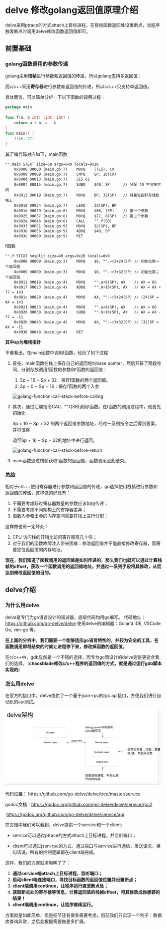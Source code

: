 #  delve 修改golang返回值原理介绍

delve采用ptrace的方式attach上目标进程，在目标函数返回处设置断点，当程序触发断点时调用delve修改函数返回值即可。

##  前置基础

###  golang函数调用的参数传递

golang采用**栈帧**进行参数和返回值的传递，所以golang支持多返回值；

而c/c++采用**寄存器**进行参数和返回值的传递，所以c/c++只支持单返回值。

具体而言，可以简单分析一下以下函数的调用过程：

```go
package main

func f(a, b int) (int, int) {
    return a + b, a - b
}
func main() {
    f(66, 77)
}
```

其汇编代码对应如下，main函数

```assembly
"".main STEXT size=68 args=0x0 locals=0x28
	0x0000 00000 (main.go:7)	MOVQ	(TLS), CX
	0x0009 00009 (main.go:7)	CMPQ	SP, 16(CX)
	0x000d 00013 (main.go:7)	JLS	61
	0x000f 00015 (main.go:7)	SUBQ	$40, SP      // 分配 40 字节栈空间
	0x0013 00019 (main.go:7)	MOVQ	BP, 32(SP)   // 将基址指针存储到栈上
	0x0018 00024 (main.go:7)	LEAQ	32(SP), BP
	0x001d 00029 (main.go:8)	MOVQ	$66, (SP)    // 第一个参数
	0x0025 00037 (main.go:8)	MOVQ	$77, 8(SP)   // 第二个参数
	0x002e 00046 (main.go:8)	CALL	"".f(SB)
	0x0033 00051 (main.go:9)	MOVQ	32(SP), BP
	0x0038 00056 (main.go:9)	ADDQ	$40, SP
	0x003c 00060 (main.go:9)	RET
```

f函数

```assembly
"".f STEXT nosplit size=49 args=0x20 locals=0x0
	0x0000 00000 (main.go:3)	MOVQ	$0, "".~r2+24(SP) // 初始化第一个返回值
	0x0009 00009 (main.go:3)	MOVQ	$0, "".~r3+32(SP) // 初始化第二个返回值
	0x0012 00018 (main.go:4)	MOVQ	"".a+8(SP), AX    // AX = 66
	0x0017 00023 (main.go:4)	ADDQ	"".b+16(SP), AX   // AX = AX + 77 = 143
	0x001c 00028 (main.go:4)	MOVQ	AX, "".~r2+24(SP) // (24)SP = AX = 143
	0x0021 00033 (main.go:4)	MOVQ	"".a+8(SP), AX    // AX = 66
	0x0026 00038 (main.go:4)	SUBQ	"".b+16(SP), AX   // AX = AX - 77 = -11
	0x002b 00043 (main.go:4)	MOVQ	AX, "".~r3+32(SP) // (32)SP = AX = -11
	0x0030 00048 (main.go:4)	RET

```

**其中sp为堆栈指针**

不难看出，在main函数中调用f函数，经历了如下过程

1. 首先，main函数在栈上保存自己的返回地址base pointer，然后开辟了两段空间，分别存放调用f函数的参数和f函数的返回值：

   1. Sp + 16 ~ Sp + 32：保存f函数的两个返回值。
   2. Sp + 0  ~ Sp + 16：保存f函数的两个入参 

   ![golang-function-call-stack-before-calling](https://img.draveness.me/2019-01-20-golang-function-call-stack-before-calling.png)

2. 其次，通过汇编指令CALL	"".f(SB)调用f函数。在f函数的调用过程中，他首先初始化

   Sp + 16 ~ Sp + 32 的两个返回值参数地址，经过一系列指令之后得到答案，并将值移

   动至Sp + 16 ~ Sp + 32的地址中进行返回。

   ![golang-function-call-stack-before-return](https://img.draveness.me/2019-01-20-golang-function-call-stack-before-return.png)

3. main函数通过栈帧获取f函数的返回值，函数调用至此结束。

###  总结

相对于c/c++使用寄存器进行参数和返回值的传递，go选择使用栈帧进行参数和返回值的传递，这样做的好处有：

1. 不需要考虑超过寄存器数量的参数应该如何传递；
2. 不需要考虑不同架构上的寄存器差异；
3. 函数入参和出参的内存空间需要在栈上进行分配；

这样做也有一定坏处：

1. CPU 访问栈的开销比访问寄存器高几十倍；
2. 对于我们的函数故障注入带来困难：修改返回值并不能直接修改寄存器，而需要定位返回值的内存地址。

**现在，我们知道了函数调用的返回值是如何传递的，那么我们也就可以通过计算栈帧的offset，获取一个函数调用的返回值地址，并通过一系列手段将其修改，从而达到修改返回值的目的。**



##  delve介绍

###  为什么用delve

delve是专门为go语言设计的调试器，底层代码均用go编写。
代码地址：https://github.com/go-delve/delve
使用delve的编辑器：Goland IDE, VSCode Go, vim-go 等。

**在上面的分析中，我们需要一个能够适应go语言特性的，并较为安全的工具，在函数调用即将结束的时候让进程停下来，修改掉函数的返回值。**

在c/c++中，gdb显然是一个不错的选择，而专为go而设计的delve则是更适合我们的选择。（**chaosblade修改c/c++程序的返回值的方式，就是通过运行gdb脚本实现的**）

###  怎么用delve

在官方的接口中，delve提供了一个基于json-rpc的rpc api接口，方便我们进行自动化的api测试。

![image](delve.png)

代码位置：	https://github.com/go-delve/delve/tree/master/service

godoc文档：https://godoc.org/github.com/go-delve/delve/service/rpc2

​					https://godoc.org/github.com/go-delve/delve/service/api

在文档中我们可以看到，delve提供一个service和一个client:

* service可以通过ptrace的方式attach上目标进程，并监听端口；

* client可以通过json-rpc的方式，通过端口与service进行通信，发送请求，换句话说，所有的控制逻辑都在client端完成。

这样，我们的方案就清晰明了了：

1. **通过service端attach上目标进程，监听端口；**
2. **启动client端连接端口，寻找目标函数的返回值位置并设置断点；**
3. **client端调用continue，让程序运行直至断点处；**
4. **获取断点处的寄存器等信息，计算返回值的栈帧offset，将其修改成你想要的结果！**
5. **client端调用continue，让程序继续运行。**

方案就是如此简单，但是细节还有很多需要考虑，目前我们只实现一个例子：数据库查询异常，之后会根据需要做更多扩展。





